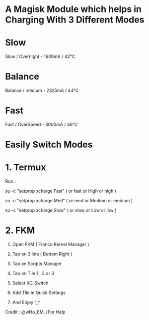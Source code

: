 
# A Magisk Module which helps in Charging With 3 Different Modes

# Slow
Slow / Overnight - 1600mA / 42°C

# Balance
Balance / medium - 2325mA / 44°C

# Fast
Fast / OverSpeed - 3000mA / 46°C 

# Easily Switch Modes

# 1. Termux 

Run : 

su -c "setprop xcharge Fast" ( or fast or High or high )

su -c "setprop xcharge Med" ( or med or Medium or medium )

su -c "setprop xcharge Slow" ( or slow or Low or low )

# 2. FKM

1. Open FKM ( Franco Kernel Manager ) 

2. Tap on 3 line ( Bottom Right )
 
3. Tap on Scripts Manager 

4. Tap on Tile 1 , 2 or 3 
 
5. Select XC_Switch

6. Add Tile in Quick Settings 

7. And Enjoy ^_^ 

Credit : @wHo_EM_i For Help 
